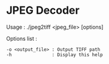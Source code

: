 # JPEG Decoder

Usage : ./jpeg2tiff <jpeg_file> [options]

Options list :

    -o <output_file> : Output TIFF path
    -h               : Display this help
